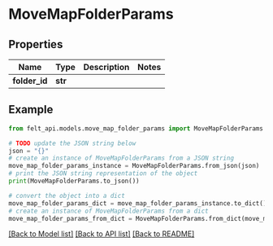 # MoveMapFolderParams


## Properties

Name | Type | Description | Notes
------------ | ------------- | ------------- | -------------
**folder_id** | **str** |  | 

## Example

```python
from felt_api.models.move_map_folder_params import MoveMapFolderParams

# TODO update the JSON string below
json = "{}"
# create an instance of MoveMapFolderParams from a JSON string
move_map_folder_params_instance = MoveMapFolderParams.from_json(json)
# print the JSON string representation of the object
print(MoveMapFolderParams.to_json())

# convert the object into a dict
move_map_folder_params_dict = move_map_folder_params_instance.to_dict()
# create an instance of MoveMapFolderParams from a dict
move_map_folder_params_from_dict = MoveMapFolderParams.from_dict(move_map_folder_params_dict)
```
[[Back to Model list]](../README.md#documentation-for-models) [[Back to API list]](../README.md#documentation-for-api-endpoints) [[Back to README]](../README.md)


